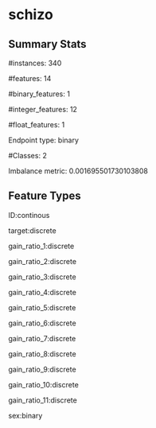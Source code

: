 # schizo

## Summary Stats

#instances: 340

#features: 14

  #binary_features: 1

  #integer_features: 12

  #float_features: 1

Endpoint type: binary

#Classes: 2

Imbalance metric: 0.001695501730103808

## Feature Types

 ID:continous

target:discrete

gain_ratio_1:discrete

gain_ratio_2:discrete

gain_ratio_3:discrete

gain_ratio_4:discrete

gain_ratio_5:discrete

gain_ratio_6:discrete

gain_ratio_7:discrete

gain_ratio_8:discrete

gain_ratio_9:discrete

gain_ratio_10:discrete

gain_ratio_11:discrete

sex:binary

